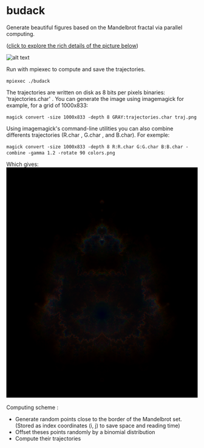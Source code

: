 # budack
Generate beautiful figures based on the Mandelbrot fractal via parallel computing. 

([click to explore the rich details of the picture below](https://raw.githubusercontent.com/Tugdual-G/budack/main/trajhd.png))

![alt text](trajectories/trajhd.png)

Run with mpiexec to compute and save the trajectories.

    mpiexec ./budack

The trajectories are written on disk as 8 bits per pixels binaries: 'trajectories.char' .
You can generate the image using imagemagick for example, for a grid of 1000x833:

    magick convert -size 1000x833 -depth 8 GRAY:trajectories.char traj.png

Using imagemagick's command-line utilities you can also combine differents trajectories (R.char , G.char , and B.char). For exemple:

    magick convert -size 1000x833 -depth 8 R:R.char G:G.char B:B.char -combine -gamma 1.2 -rotate 90 colors.png 

Which gives:
![alt text](trajectories/colors.png)


Computing scheme :

- Generate random points close to the border of the Mandelbrot set.
(Stored as index coordinates (i, j) to save space and reading time)
- Offset theses points randomly by a binomial distribution
- Compute their trajectories
